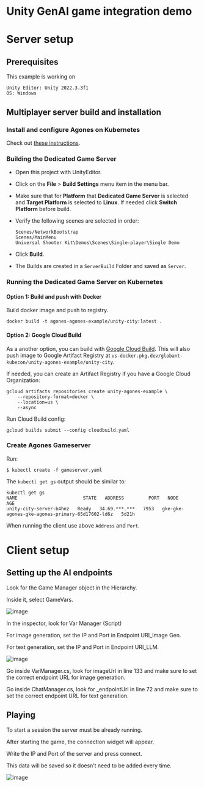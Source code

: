 # Unity GenAI game integration demo

# Server setup
## Prerequisites
This example is working on

```
Unity Editor: Unity 2022.3.3f1
OS: Windows
```

## Multiplayer server build and installation
### Install and configure Agones on Kubernetes
Check out [these instructions](https://agones.dev/site/docs/installation/).

### Building the Dedicated Game Server
* Open this project with UnityEditor.
* Click on the **File** > **Build Settings** menu item in the menu bar.
* Make sure that for **Platform** that **Dedicated Game Server** is selected and **Target Platform** is selected to **Linux**. If needed click **Switch Platform** before build.
* Verify the following scenes are selected in order:

  ```
  Scenes/NetworkBootstrap
  Scenes/MainMenu
  Universal Shooter Kit\Demos\Scenes\Single-player\Single Demo
  ```

* Click **Build**.
* The Builds are created in a `ServerBuild` Folder and saved as `Server`.

### Running the Dedicated Game Server on Kubernetes

#### Option 1: Build and push with Docker

Build docker image and push to registry.

```
docker build -t agones-agones-example/unity-city:latest .
```

#### Option 2: Google Cloud Build

As a another option, you can build with [Google Cloud Build](https://cloud.google.com/build/docs/build-config-file-schema). This will also push image to Google Artifact Registry at `us-docker.pkg.dev/globant-kubecon/unity-agones-example/unity-city`.

If needed, you can create an Artifact Registry if you have a Google Cloud Organization:

```
gcloud artifacts repositories create unity-agones-example \
    --repository-format=docker \
    --location=us \
    --async
```

Run Cloud Build config:

```
gcloud builds submit --config cloudbuild.yaml
```

### Create Agones Gameserver
Run:

```
$ kubectl create -f gameserver.yaml
```

The `kubectl get gs` output should be similar to:

```
kubectl get gs
NAME                        STATE   ADDRESS         PORT   NODE                                              AGE
unity-city-server-b4hnz   Ready   34.69.***.***   7953   gke-gke-agones-gke-agones-primary-65d17602-ld6z   5d21h
```

When running the client use above `Address` and `Port`.

# Client setup
## Setting up the AI endpoints
Look for the Game Manager object in the Hierarchy.

Inside it, select GameVars.

![image](https://github.com/googleforgames/multiplayer-demo-game/assets/82907841/59b7f39a-6567-49a7-8c4a-4e68b3beee5f)

In the inspector, look for Var Manager (Script)

For image generation, set the IP and Port in Endpoint URI_Image Gen.

For text generation, set the IP and Port in Endpoint URI_LLM.

![image](https://github.com/googleforgames/multiplayer-demo-game/assets/82907841/e493b288-2a21-481a-8b9e-ed0e7c647301)

Go inside VarManager.cs, look for imageUrl in line 133 and make sure to set the correct endpoint URL for image generation.

Go inside ChatManager.cs, look for _endpointUrl in line 72 and make sure to set the correct endpoint URL for text generation.

## Playing
To start a session the server must be already running.

After starting the game, the connection widget will appear.

Write the IP and Port of the server and press connect.

This data will be saved so it doesn’t need to be added every time.

![image](https://github.com/googleforgames/multiplayer-demo-game/assets/82907841/c8fb7b44-f43b-4326-b303-6dcd118b0c65)
